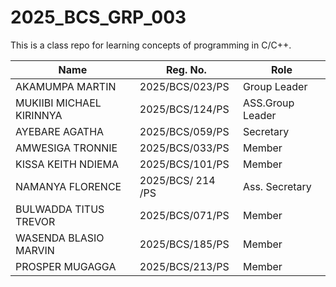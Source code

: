 # 2025_BCS_GRP_003
This is a class repo for learning concepts of programming in C/C++.

| Name             | Reg. No.     | Role               |
|------------------|--------------|--------------------|
| AKAMUMPA MARTIN        | 2025/BCS/023/PS | Group Leader        |
| MUKIIBI MICHAEL KIRINNYA| 2025/BCS/124/PS | ASS.Group Leader        |
| AYEBARE AGATHA  | 2025/BCS/059/PS | Secretary |
| AMWESIGA TRONNIE   | 2025/BCS/033/PS | Member 
| KISSA KEITH NDIEMA | 2025/BCS/101/PS | Member
| NAMANYA FLORENCE| 2025/BCS/ 214 /PS |Ass. Secretary 
| BULWADDA TITUS TREVOR | 2025/BCS/071/PS | Member
| WASENDA BLASIO MARVIN | 2025/BCS/185/PS | Member
|PROSPER MUGAGGA | 2025/BCS/213/PS | Member
